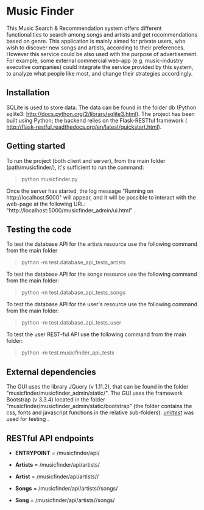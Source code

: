 # Music Finder

This Music Search & Recommendation system offers different functionalities to search among songs and artists and get recommendations based on genre.
This application is mainly aimed for private users, who wish to discover new songs and artists, according to their preferences. However this service could be also used with the purpose of advertisement. For example, some external commercial web-app (e.g. music-industry executive companies) could integrate the service provided by this system, to analyze what people like most, and change their strategies accordingly.

## Installation

SQLite is used to store data. The data can be found in the folder db (Python sqlite3: http://docs.python.org/2/library/sqlite3.html).
The project has been built using Python; the backend relies on the Flask-RESTful framework ( http://flask-restful.readthedocs.org/en/latest/quickstart.html).


## Getting started

To run the project (both client and server), from the main folder (path/musicfinder/), it's sufficient to run the command:

> python musicfinder.py

Once the server has started, the log message "Running on http://localhost:5000" will appear, and it will be possible to interact with the web-page at the following URL: "http://localhost:5000/musicfinder_admin/ui.html" .

## Testing the code

To test the database API for the artists resource use the following command from the main folder

> python -m test.database_api_tests_artists

To test the database API for the songs resource use the following command from the main folder: 

> python -m test.database_api_tests_songs

To test the database API for the user's resource use the following command from the main folder: 

> python -m test.database_api_tests_user

To test the user REST-ful API use the following command from the main folder: 

> python -m test.musicfinder_api_tests

## External dependencies

The GUI uses the library JQuery (v 1.11.2), that can be found in the folder "musicfinder/musicfinder_admin/static/".
The GUI uses the framework Bootstrap (v 3.3.4) located in the folder "musicfinder/musicfinder_admin/static/bootstrap" (the folder contains the css, fonts and javascript functions in the relative sub-folders).
[_unittest_](http://docs.python.org/2/library/unittest.html) was used for testing .

## RESTful API endpoints

- **ENTRYPOINT** = /musicfinder/api/

- **Artists** = /musicfinder/api/artists/

- **Artist** = /musicfinder/api/artists/<artist>/

- **Songs** = /musicfinder/api/artists/<artist>/songs/

- **Song** = /musicfinder/api/artists/<artist>/songs/<title>

- **Users** = /musicfinder/api/users/

- **User** = /musicfinder/api/users/<nickname>/

- **User_playlists** = /musicfinder/api/users/<nickname>/playlists/

- **Playlist** = /musicfinder/api/users/<nickname>/playlists/<title>/

- **Playlist_songs** = /musicfinder/api/users/<nickname>/playlists/<title>/songs/
